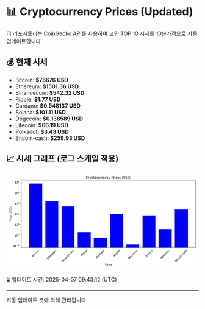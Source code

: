 
# 📊 Cryptocurrency Prices (Updated)

이 리포지토리는 CoinGecko API를 사용하여 코인 TOP 10 시세를 10분가격으로 자동 업데이트합니다.

## 💰 현재 시세
- Bitcoin: **$76676 USD**
- Ethereum: **$1501.36 USD**
- Binancecoin: **$542.32 USD**
- Ripple: **$1.77 USD**
- Cardano: **$0.548137 USD**
- Solana: **$101.11 USD**
- Dogecoin: **$0.138589 USD**
- Litecoin: **$66.19 USD**
- Polkadot: **$3.43 USD**
- Bitcoin-cash: **$259.93 USD**

## 📈 시세 그래프 (로그 스케일 적용)
![Crypto Prices](crypto_prices.png)

⏳ 업데이트 시간: 2025-04-07 09:43:12 (UTC)

---
자동 업데이트 봇에 의해 관리됩니다.
